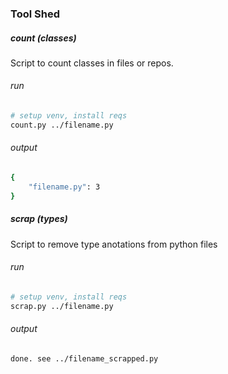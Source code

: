 ### Tool Shed

##### count (classes) 
Script to count classes in files or repos.

###### run
```bash
# setup venv, install reqs
count.py ../filename.py 
```

###### output
```bash
{
    "filename.py": 3
}
```

##### scrap (types) 
Script to remove type anotations from python files

###### run
```bash
# setup venv, install reqs
scrap.py ../filename.py 
```

###### output
```bash
done. see ../filename_scrapped.py 
```